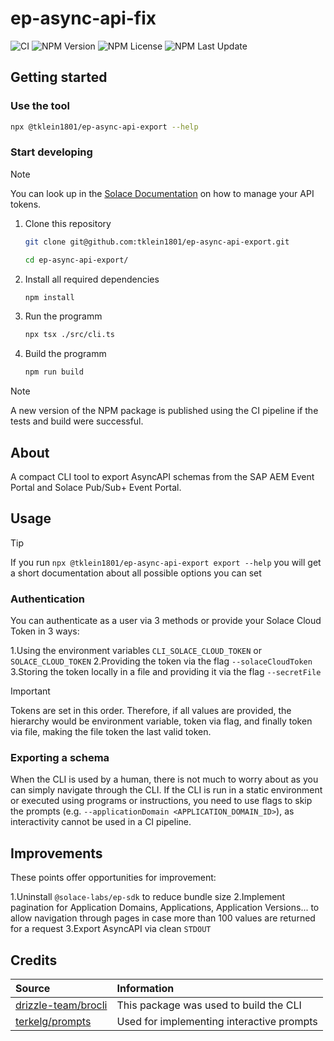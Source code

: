 # ep-async-api-fix

![CI](https://ci.tools.tklein.it/api/v1/teams/main/pipelines/ep-async-api-export/badge)
![NPM Version](https://img.shields.io/npm/v/%40tklein1801%2Fep-async-api-export)
![NPM License](https://img.shields.io/npm/l/%40tklein1801%2Fep-async-api-export)
![NPM Last Update](https://img.shields.io/npm/last-update/%40tklein1801%2Fep-async-api-export)

## Getting started

### Use the tool

```bash
npx @tklein1801/ep-async-api-export --help
```

### Start developing

> [!NOTE]
> You can look up in the [Solace Documentation](https://docs.solace.com/Cloud/ght_api_tokens.htm) on how to manage your API tokens.

1. Clone this repository

   ```bash
   git clone git@github.com:tklein1801/ep-async-api-export.git

   cd ep-async-api-export/
   ```

2. Install all required dependencies

   ```bash
   npm install
   ```

3. Run the programm

   ```bash
   npx tsx ./src/cli.ts
   ```

4. Build the programm

   ```bash
   npm run build
   ```

> [!NOTE]
> A new version of the NPM package is published using the CI pipeline if the tests and build were successful.

## About

A compact CLI tool to export AsyncAPI schemas from the SAP AEM Event Portal and Solace Pub/Sub+ Event Portal.

## Usage

> [!TIP]
> If you run `npx @tklein1801/ep-async-api-export export --help` you will get a short documentation about all possible options you can set

### Authentication

You can authenticate as a user via 3 methods or provide your Solace Cloud Token in 3 ways:

1.Using the environment variables `CLI_SOLACE_CLOUD_TOKEN` or `SOLACE_CLOUD_TOKEN`
2.Providing the token via the flag `--solaceCloudToken`
3.Storing the token locally in a file and providing it via the flag `--secretFile`

> [!IMPORTANT]
> Tokens are set in this order. Therefore, if all values are provided, the hierarchy would be environment variable, token via flag, and finally token via file, making the file token the last valid token.

### Exporting a schema

When the CLI is used by a human, there is not much to worry about as you can simply navigate through the CLI. If the CLI is run in a static environment or executed using programs or instructions, you need to use flags to skip the prompts (e.g. `--applicationDomain <APPLICATION_DOMAIN_ID>`), as interactivity cannot be used in a CI pipeline.

## Improvements

These points offer opportunities for improvement:

1.Uninstall `@solace-labs/ep-sdk` to reduce bundle size
2.Implement pagination for Application Domains, Applications, Application Versions... to allow navigation through pages in case more than 100 values are returned for a request
3.Export AsyncAPI via clean `STDOUT`

## Credits

| Source                                                        | Information                                                       |
| :------------------------------------------------------------ | :---------------------------------------------------------------- |
| [drizzle-team/brocli](https://github.com/drizzle-team/brocli) | This package was used to build the CLI                            |
| [terkelg/prompts](https://github.com/terkelg/prompts)         | Used for implementing interactive prompts                         |
